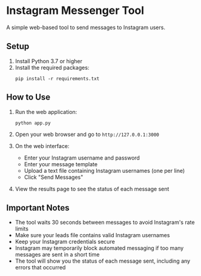 # Instagram Messenger Tool

A simple web-based tool to send messages to Instagram users.

## Setup

1. Install Python 3.7 or higher
2. Install the required packages:
   ```
   pip install -r requirements.txt
   ```

## How to Use

1. Run the web application:
   ```
   python app.py
   ```

2. Open your web browser and go to `http://127.0.0.1:3000`

3. On the web interface:
   - Enter your Instagram username and password
   - Enter your message template
   - Upload a text file containing Instagram usernames (one per line)
   - Click "Send Messages"

4. View the results page to see the status of each message sent

## Important Notes

- The tool waits 30 seconds between messages to avoid Instagram's rate limits
- Make sure your leads file contains valid Instagram usernames
- Keep your Instagram credentials secure
- Instagram may temporarily block automated messaging if too many messages are sent in a short time
- The tool will show you the status of each message sent, including any errors that occurred 
